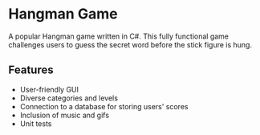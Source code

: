 # Hangman Game

A popular Hangman game written in C#.
This fully functional game challenges users to guess the secret word before the stick figure is hung.


## Features
- User-friendly GUI
- Diverse categories and levels
- Connection to a database for storing users' scores
- Inclusion of music and gifs
- Unit tests
